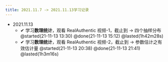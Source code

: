 ```yaml
---
title: 2021.11.7 -> 2021.11.13学习记录
---
```


- 2021.11.13
    - ✔ 学习**数理统计**，观看 RealAuthentic 视频-1，截止到 -> 四个抽样分布 @started(21-11-13 13:30) @done(21-11-13 15:12) @lasted(1h42m28s)
    - ✔ 学习**数理统计**，观看 RealAuthentic 视频-2，截止到 -> 参数估计之有效估计量 @started(21-11-13 20:38) @done(21-11-13 21:41) @lasted(1h3m16s)